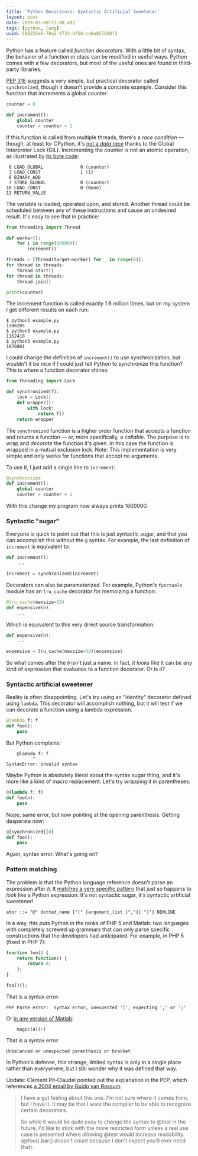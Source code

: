 ```yaml
---
title: 'Python Decorators: Syntactic Artificial Sweetener'
layout: post
date: 2019-03-08T23:00:49Z
tags: [python, lang]
uuid: 588255e6-70a2-4733-bf58-ca9a857930f3
---
```


Python has a feature called *function decorators*. With a little bit of
syntax, the behavior of a function or class can be modified in useful
ways. Python comes with a few decorators, but most of the useful ones
are found in third-party libraries.

[PEP 318][pep] suggests a very simple, but practical decorator called
`synchronized`, though it doesn't provide a concrete example. Consider
this function that increments a global counter:

```python
counter = 0

def increment():
    global counter
    counter = counter + 1
```

If this function is called from multiple threads, there's a *race
condition* — though, at least for CPython, it's [not a *data
race*][race] thanks to the Global Interpreter Lock (GIL). Incrementing
the counter is not an atomic operation, as illustrated by [its byte
code][bc]:

     0 LOAD_GLOBAL              0 (counter)
     3 LOAD_CONST               1 (1)
     6 BINARY_ADD
     7 STORE_GLOBAL             0 (counter)
    10 LOAD_CONST               0 (None)
    13 RETURN_VALUE

The variable is loaded, operated upon, and stored. Another thread
could be scheduled between any of these instructions and cause an
undesired result. It's easy to see that in practice:

```python
from threading import Thread

def worker():
    for i in range(200000):
        increment()

threads = [Thread(target=worker) for _ in range(8)];
for thread in threads:
    thread.start()
for thread in threads:
    thread.join()

print(counter)
```

The increment function is called exactly 1.6 million times, but on my
system I get different results on each run:

    $ python3 example.py 
    1306205
    $ python3 example.py 
    1162418
    $ python3 example.py 
    1076801

I could change the definition of `increment()` to use synchronization,
but wouldn't it be nice if I could just tell Python to synchronize this
function? This is where a function decorator shines:

```python
from threading import Lock

def synchronized(f):
    lock = Lock()
    def wrapper():
        with lock:
            return f()
    return wrapper
```

The `synchronized` function is a higher order function that accepts a
function and returns a function — or, more specifically, a *callable*.
The purpose is to wrap and *decorate* the function it's given. In this
case the function is wrapped in a mutual exclusion lock. Note: This
implementation is very simple and only works for functions that accept
no arguments.

To use it, I just add a single line to `increment`:

```python
@synchronized
def increment():
    global counter
    counter = counter + 1
```

With this change my program now always prints 1600000.

### Syntactic "sugar"

Everyone is quick to point out that this is just syntactic sugar, and
that you can accomplish this without the `@` syntax. For example, the
last definition of `increment` is equivalent to:

```python
def increment():
    ...

increment = synchronized(increment)
```

Decorators can also be parameterized. For example, Python's
`functools` module has an `lru_cache` decorator for memoizing a
function:

```python
@lru_cache(maxsize=32)
def expensive(n):
    ...
```

Which is equivalent to this very direct source transformation:

```python
def expensive(n):
    ...

expensive = lru_cache(maxsize=32)(expensive)
```

So what comes after the `@` isn't just a name. In fact, it *looks*
like it can be any kind of expression that evaluates to a function
decorator. Or is it?

### Syntactic artificial sweetener

Reality is often disappointing. Let's try using an "identity" decorator
defined using `lambda`. This decorator will accomplish nothing, but it
will test if we can decorate a function using a lambda expression.

```python
@lambda f: f
def foo():
    pass
```

But Python complains:

        @lambda f: f
              ^
    SyntaxError: invalid syntax

Maybe Python is absolutely literal about the syntax sugar thing, and
it's more like a kind of macro replacement. Let's try wrapping it in
parentheses:

```python
@(lambda f: f)
def foo(n):
    pass
```

Nope, same error, but now pointing at the opening parenthesis. Getting
desperate now:

```python
@[synchronized][0]
def foo():
    pass
```

Again, syntax error. What's going on?

### Pattern matching

The problem is that the Python language reference doesn't parse an
expression after `@`. It [matches a very specific pattern][ref] that
just so happens to *look* like a Python expression. It's not syntactic
sugar, it's syntactic artificial sweetener!

    ator ::= "@" dotted_name ["(" [argument_list [","]] ")"] NEWLINE

In a way, this puts Python in the ranks of PHP 5 and Matlab: two
languages with completely screwed up grammars that can only parse
specific constructions that the developers had anticipated. For
example, in PHP 5 (fixed in PHP 7):

```php
function foo() {
    return function() {
        return 0;
    };
}

foo()();
```

That is a syntax error:

    PHP Parse error:  syntax error, unexpected '(', expecting ',' or ';'

Or [in any version of Matlab][matlab]:

```
    magic(4)(:)
```

That is a syntax error:

    Unbalanced or unexpected parenthesis or bracket

In Python's defense, this strange, limited syntax is only in a single
place rather than everywhere, but I still wonder why it was defined
that way.

Update: Clément Pit-Claudel pointed out the explanation in the PEP,
which references [a 2004 email by Guido van Rossum][mail]:

> I have a gut feeling about this one.  I'm not sure where it comes
> from, but I have it.  It may be that I want the compiler to be able to
> recognize certain decorators.
>
> So while it would be quite easy to change the syntax to @test in the
> future, I'd like to stick with the more restricted form unless a real
> use case is presented where allowing @test would increase readability.
> (@foo().bar() doesn't count because I don't expect you'll ever need
> that).


[bc]: /blog/2019/02/24/
[mail]: https://mail.python.org/pipermail/python-dev/2004-August/046711.html
[matlab]: /blog/2008/08/29/
[pep]: https://www.python.org/dev/peps/pep-0318/
[race]: https://blog.regehr.org/archives/490
[ref]: https://docs.python.org/3/reference/compound_stmts.html#function-definitions
